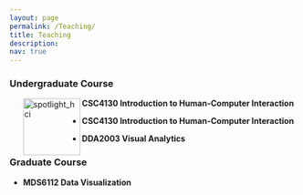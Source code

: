 ```yaml
---
layout: page
permalink: /Teaching/
title: Teaching
description: 
nav: true
---
```


<div class="Teaching">

 <h3> Undergraduate Course </h3>
 <ul>
  <div class="img"><img class="img_responsive" src="http://stevenhan1991.github.io/assets/img/courses/HCI.jpeg" style="border:1px solid black width:200px;height:100px;" alt="spotlight_hci" align="left">
</div>
  <div class="text">
    <div class="title"><a name="HCI"><b>CSC4130 Introduction to Human-Computer Interaction</b></a>
    </div> 
   
 <li><p><b>CSC4130 Introduction to Human-Computer Interaction</b></p></li>
  <li><p><b>DDA2003 Visual Analytics </b></p>
</li>
 </ul>
 
 <h3> Graduate Course</h3>
 <ul>
 <li><p><b>MDS6112 Data Visualization </b></p></li> 
 </ul>
</div>

